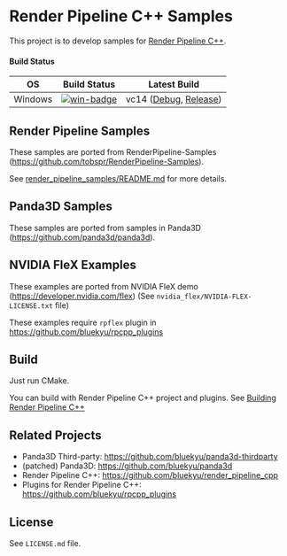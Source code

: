 # Render Pipeline C++ Samples

This project is to develop samples for [Render Pipeline C++](https://github.com/bluekyu/render_pipeline_cpp).

#### Build Status
| OS       | Build Status             | Latest Build                                                                    |
| :------: | :----------------------: | :-----------------------------------------------------------------------------: |
| Windows  | [![win-badge]][win-link] | vc14 ([Debug][win-debug], [Release][win-release]) |

[win-badge]: https://ci.appveyor.com/api/projects/status/3chdlviqgf9uhudk/branch/master?svg=true "AppVeyor build status"
[win-link]: https://ci.appveyor.com/project/bluekyu/rpcpp-samples/branch/master "AppVeyor build link"
[win-debug]: https://ci.appveyor.com/api/projects/bluekyu/rpcpp-samples/artifacts/rpcpp_samples.7z?branch=master&job=Configuration%3A+Debug "Download latest build (Debug)"
[win-release]: https://ci.appveyor.com/api/projects/bluekyu/rpcpp-samples/artifacts/rpcpp_samples.7z?branch=master&job=Configuration%3A+Release "Download latest build (Release)"



## Render Pipeline Samples
These samples are ported from RenderPipeline-Samples (https://github.com/tobspr/RenderPipeline-Samples).

See [render_pipeline_samples/README.md](render_pipeline_samples/README.md) for more details.


## Panda3D Samples
These samples are ported from samples in Panda3D (https://github.com/panda3d/panda3d).



## NVIDIA FleX Examples
These examples are ported from NVIDIA FleX demo (https://developer.nvidia.com/flex)
(See `nvidia_flex/NVIDIA-FLEX-LICENSE.txt` file)

These examples require `rpflex` plugin in https://github.com/bluekyu/rpcpp_plugins



## Build
Just run CMake.

You can build with Render Pipeline C++ project and plugins.
See [Building Render Pipeline C++](https://github.com/bluekyu/render_pipeline_cpp/blob/master/docs/build_rpcpp.md)



## Related Projects
- Panda3D Third-party: https://github.com/bluekyu/panda3d-thirdparty
- (patched) Panda3D: https://github.com/bluekyu/panda3d
- Render Pipeline C++: https://github.com/bluekyu/render_pipeline_cpp
- Plugins for Render Pipeline C++: https://github.com/bluekyu/rpcpp_plugins



## License
See `LICENSE.md` file.

